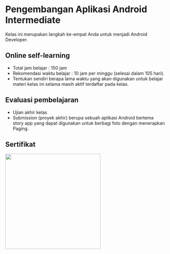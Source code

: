 # Pengembangan Aplikasi Android Intermediate



Kelas ini merupakan langkah ke-empat Anda untuk menjadi Android Developer.

## Online self-learning
- Total jam belajar : 150 jam
- Rekomendasi waktu belajar : 10 jam per minggu (selesai dalam 105 hari).
- Tentukan sendiri berapa lama waktu yang akan digunakan untuk belajar materi kelas ini selama masih aktif terdaftar pada kelas.

## Evaluasi pembelajaran
- Ujian akhir kelas
- Submission (proyek akhir) berupa sebuah aplikasi Android bertema story app yang dapat digunakan untuk berbagi foto dengan menerapkan Paging.

## Sertifikat 
<img src="https://github.com/veronikabedes13/Submission-Akhir-Aplikasi-Story-App-/assets/148755512/b04f3607-c98b-4f9b-8334-06fb0f115a69" style="width:300px;"/>
